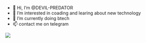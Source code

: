- 👋 Hi, I’m @DEVIL-PREDATOR
- 👀 I’m interested in coading and learing about new technology
- 🌱 I’m currently doing btech
- 📫 contact me on telegram 

<a href="https://telegram.dog/DEVIL_PREDATOR_XD"><img src="https://img.shields.io/badge/TELEGRAM-ID-blue.svg?logo=telegram"></a>

<!---
DEVIL-PREDATOR/DEVIL-PREDATOR is a ✨ special ✨ repository because its `README.md` (this file) appears on your GitHub profile.
You can click the Preview link to take a look at your changes.
--->
